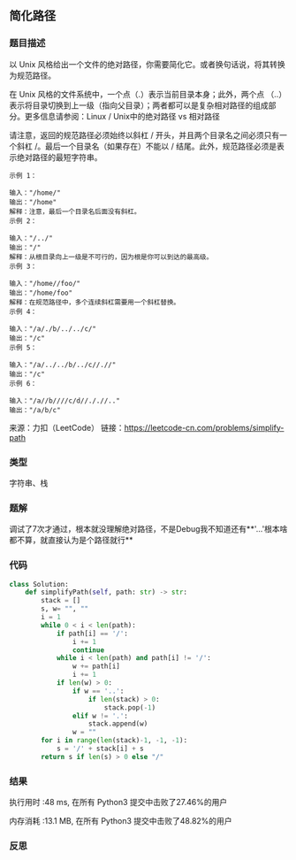 ## 简化路径



### 题目描述

以 Unix 风格给出一个文件的绝对路径，你需要简化它。或者换句话说，将其转换为规范路径。

在 Unix 风格的文件系统中，一个点（.）表示当前目录本身；此外，两个点 （..） 表示将目录切换到上一级（指向父目录）；两者都可以是复杂相对路径的组成部分。更多信息请参阅：Linux / Unix中的绝对路径 vs 相对路径

请注意，返回的规范路径必须始终以斜杠 / 开头，并且两个目录名之间必须只有一个斜杠 /。最后一个目录名（如果存在）不能以 / 结尾。此外，规范路径必须是表示绝对路径的最短字符串。

 ```
示例 1：

输入："/home/"
输出："/home"
解释：注意，最后一个目录名后面没有斜杠。
示例 2：

输入："/../"
输出："/"
解释：从根目录向上一级是不可行的，因为根是你可以到达的最高级。
示例 3：

输入："/home//foo/"
输出："/home/foo"
解释：在规范路径中，多个连续斜杠需要用一个斜杠替换。
示例 4：

输入："/a/./b/../../c/"
输出："/c"
示例 5：

输入："/a/../../b/../c//.//"
输出："/c"
示例 6：

输入："/a//b////c/d//././/.."
输出："/a/b/c"
 ```

来源：力扣（LeetCode）
链接：https://leetcode-cn.com/problems/simplify-path

### 类型

字符串、栈



### 题解

调试了7次才通过，根本就没理解绝对路径，不是Debug我不知道还有**'...'根本啥都不算，就直接认为是个路径就行**





### 代码

```python
class Solution:
    def simplifyPath(self, path: str) -> str:
    	stack = []
    	s, w= "", ""
    	i = 1
    	while 0 < i < len(path):
    		if path[i] == '/':
    			i += 1
    			continue
    		while i < len(path) and path[i] != '/':
    			w += path[i]
    			i += 1
    		if len(w) > 0:
    			if w == '..':
    				if len(stack) > 0:
    					stack.pop(-1)
    			elif w != '.':
    				stack.append(w)
    			w = ""
    	for i in range(len(stack)-1, -1, -1):
    		s = '/' + stack[i] + s
    	return s if len(s) > 0 else "/"
```



### 结果

执行用时 :48 ms, 在所有 Python3 提交中击败了27.46%的用户

内存消耗 :13.1 MB, 在所有 Python3 提交中击败了48.82%的用户



### 反思

